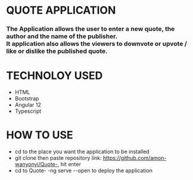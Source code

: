 # QUOTE APPLICATION
### The Application allows the user to enter a new quote, the author and the name of the publisher. <br> It application also allows the viewers to downvote or upvote / like or dislike the published quote.
# TECHNOLOY USED
+ HTML
+ Bootstrap
+ Angular 12
+ Typescript
# HOW TO USE
- cd to the place you want the application to be installed
- git clone then paste repository link: https://github.com/amon-wanyonyi/Quote-, hit enter
- cd to Quote-
-ng serve --open to deploy the application